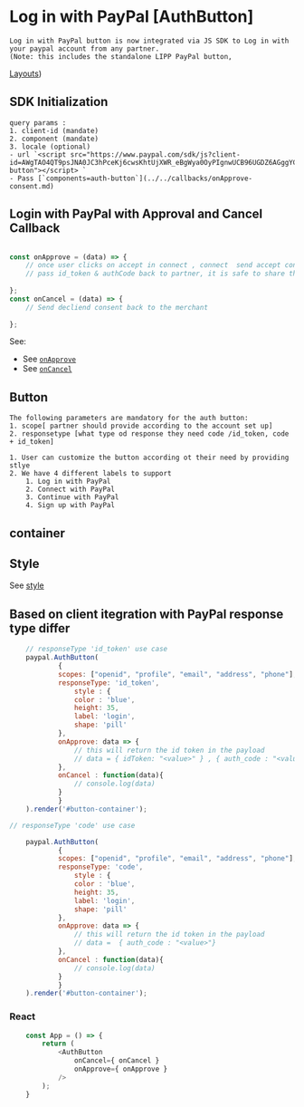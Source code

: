# Log in with PayPal [AuthButton]
    Log in with PayPal button is now integrated via JS SDK to Log in with your paypal account from any partner.
    (Note: this includes the standalone LIPP PayPal button, 
[Layouts](./layouts.md))

## SDK Initialization
    query params : 
    1. client-id (mandate)
    2. component (mandate)
    3. locale (optional)
    - url `<script src="https://www.paypal.com/sdk/js?client-id=AWgTAO4QT9psJNA0JC3hPceKj6cwsKhtUjXWR_eBgWya0OyPIgnwUCB96UGDZ6AGggYCO29HfjVTYbY5&components=auth-button"></script> `
    - Pass [`components=auth-button`](../../callbacks/onApprove-consent.md)

## Login with PayPal with Approval and Cancel Callback

```javascript

const onApprove = (data) => {
    // once user clicks on accept in connect , connect  send accept consent to PayPal and returns the authcode
    // pass id_token & authCode back to partner, it is safe to share that data without clientId & secret they cannot exchange code => token
    
};
const onCancel = (data) => {
    // Send decliend consent back to the merchant
    
};
```

See:

- See [`onApprove`](./data.md)
- See [`onCancel`](./data.md)


## Button
    The following parameters are mandatory for the auth button:
    1. scope[ partner should provide according to the account set up]
    2. responsetype [what type od response they need code /id_token, code + id_token]

    1. User can customize the button according ot their need by providing stlye
    2. We have 4 different labels to support
        1. Log in with PayPal
        2. Connect with PayPal
        3. Continue with PayPal
        4. Sign up with PayPal

## container
<div id="button-container'"></div>    

## Style
See [style](./style.md)

## Based on client itegration with PayPal response type differ

```javascript
    // responseType 'id_token' use case
    paypal.AuthButton(
            {
            scopes: ["openid", "profile", "email", "address", "phone"],
            responseType: 'id_token',   
                style : {
                color : 'blue',
                height: 35,
                label: 'login',
                shape: 'pill'
            },
            onApprove: data => {
                // this will return the id token in the payload
                // data = { idToken: "<value>" } , { auth_code : "<value>"}
            },
            onCancel : function(data){
                // console.log(data)    
            }
            }
    ).render('#button-container');
```

```javascript
// responseType 'code' use case

    paypal.AuthButton(
            {
            scopes: ["openid", "profile", "email", "address", "phone"],
            responseType: 'code',   
                style : {
                color : 'blue',
                height: 35,
                label: 'login',
                shape: 'pill'
            },
            onApprove: data => {
                // this will return the id token in the payload
                // data =  { auth_code : "<value>"}
            },
            onCancel : function(data){
                // console.log(data)    
            }
            }
    ).render('#button-container');
```

### React

```javascript
    const App = () => {
        return (
            <AuthButton
                onCancel={ onCancel }
                onApprove={ onApprove }
            />
        );
    }
```

